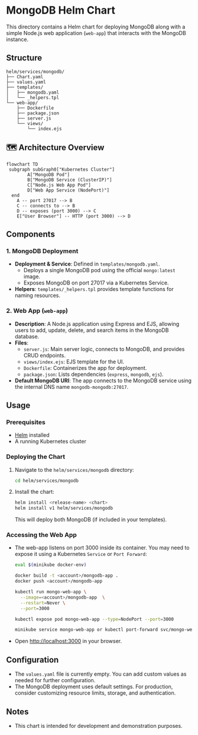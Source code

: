 # MongoDB Helm Chart

This directory contains a Helm chart for deploying MongoDB along with a simple Node.js web application (`web-app`) that interacts with the MongoDB instance.

## Structure

```plain
helm/services/mongodb/
├── Chart.yaml
├── values.yaml
├── templates/
│   ├── mongodb.yaml
│   └── _helpers.tpl
└── web-app/
    ├── Dockerfile
    ├── package.json
    ├── server.js
    └── views/
        └── index.ejs
```

## 🗺️ Architecture Overview

```mermaid
flowchart TD
 subgraph subGraph0["Kubernetes Cluster"]
        A["MongoDB Pod"]
        B["MongoDB Service (ClusterIP)"]
        C["Node.js Web App Pod"]
        D["Web App Service (NodePort)"]
  end
    A -- port 27017 --> B
    C -- connects to --> B
    D -- exposes (port 3000) --> C
    E["User Browser"] -- HTTP (port 3000) --> D
```

## Components

### 1. MongoDB Deployment

- **Deployment & Service**: Defined in `templates/mongodb.yaml`.
  - Deploys a single MongoDB pod using the official `mongo:latest` image.
  - Exposes MongoDB on port 27017 via a Kubernetes Service.
- **Helpers**: `templates/_helpers.tpl` provides template functions for naming resources.

### 2. Web App (`web-app`)

- **Description**: A Node.js application using Express and EJS, allowing users to add, update, delete, and search items in the MongoDB database.
- **Files**:
  - `server.js`: Main server logic, connects to MongoDB, and provides CRUD endpoints.
  - `views/index.ejs`: EJS template for the UI.
  - `Dockerfile`: Containerizes the app for deployment.
  - `package.json`: Lists dependencies (`express`, `mongodb`, `ejs`).
- **Default MongoDB URI**: The app connects to the MongoDB service using the internal DNS name `mongodb-mongodb:27017`.

## Usage

### Prerequisites

- [Helm](https://helm.sh/) installed
- A running Kubernetes cluster

### Deploying the Chart

1. Navigate to the `helm/services/mongodb` directory:

   ```sh
   cd helm/services/mongodb
   ```

2. Install the chart:

   ```sh
   helm install <release-name> <chart>
   helm install v1 helm/services/mongodb
   ```

   This will deploy both MongoDB (if included in your templates).

### Accessing the Web App

- The web-app listens on port 3000 inside its container. You may need to expose it using a Kubernetes `Service` or `Port Forward`:

  ```sh
  eval $(minikube docker-env)
  
  docker build -t <account>/mongodb-app .
  docker push <account>/mongodb-app   

  kubectl run mongo-web-app \
    --image=<account>/mongodb-app  \
    --restart=Never \
    --port=3000

  kubectl expose pod mongo-web-app --type=NodePort --port=3000

  minikube service mongo-web-app or kubectl port-forward svc/mongo-web-app 3000:3000
  ```

- Open [http://localhost:3000](http://localhost:3000) in your browser.

## Configuration

- The `values.yaml` file is currently empty. You can add custom values as needed for further configuration.
- The MongoDB deployment uses default settings. For production, consider customizing resource limits, storage, and authentication.

## Notes

- This chart is intended for development and demonstration purposes.
